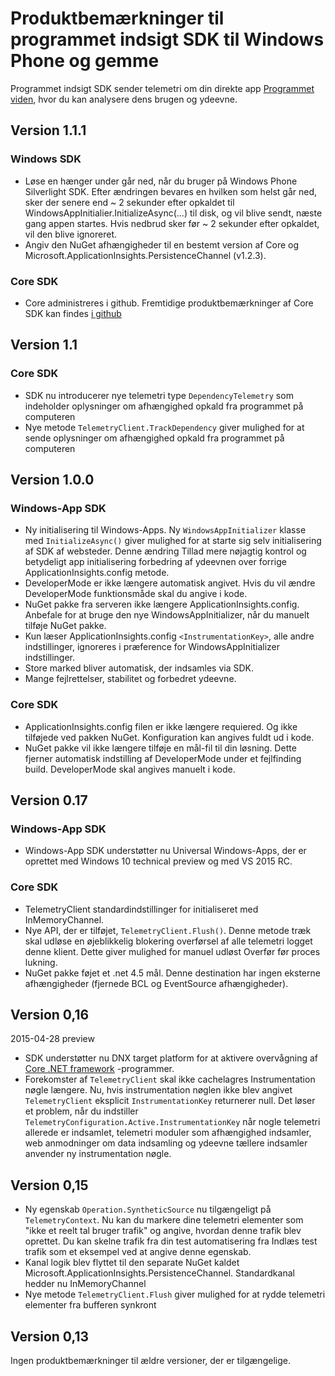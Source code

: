 <properties 
    pageTitle="Produktbemærkninger til programmet indsigt til Windows" 
    description="De seneste opdateringer til Windows Store SDK." 
    services="application-insights" 
    documentationCenter=""
    authors="alancameronwills" 
    manager="douge"/>
<tags 
    ms.service="application-insights" 
    ms.workload="tbd" 
    ms.tgt_pltfrm="ibiza" 
    ms.devlang="na" 
    ms.topic="article" 
    ms.date="02/12/2016" 
    ms.author="joshweb"/>
 
# <a name="release-notes-for-application-insights-sdk-for-windows-phone-and-store"></a>Produktbemærkninger til programmet indsigt SDK til Windows Phone og gemme

Programmet indsigt SDK sender telemetri om din direkte app [Programmet viden](https://azure.microsoft.com/services/application-insights/), hvor du kan analysere dens brugen og ydeevne.


## <a name="version-111"></a>Version 1.1.1

### <a name="windows-sdk"></a>Windows SDK

- Løse en hænger under går ned, når du bruger på Windows Phone Silverlight SDK. Efter ændringen bevares en hvilken som helst går ned, sker der senere end ~ 2 sekunder efter opkaldet til WindowsAppInitialier.InitializeAsync(...) til disk, og vil blive sendt, næste gang appen startes. Hvis nedbrud sker før ~ 2 sekunder efter opkaldet, vil den blive ignoreret.  
- Angiv den NuGet afhængigheder til en bestemt version af Core og Microsoft.ApplicationInsights.PersistenceChannel (v1.2.3).   

### <a name="core-sdk"></a>Core SDK

- Core administreres i github. Fremtidige produktbemærkninger af Core SDK kan findes [i github](http://github.com/Microsoft/ApplicationInsights-dotnet/releases)

## <a name="version-11"></a>Version 1.1

### <a name="core-sdk"></a>Core SDK

- SDK nu introducerer nye telemetri type ```DependencyTelemetry``` som indeholder oplysninger om afhængighed opkald fra programmet på computeren
- Nye metode ```TelemetryClient.TrackDependency``` giver mulighed for at sende oplysninger om afhængighed opkald fra programmet på computeren

## <a name="version-100"></a>Version 1.0.0

### <a name="windows-app-sdk"></a>Windows-App SDK

- Ny initialisering til Windows-Apps. Ny `WindowsAppInitializer` klasse med `InitializeAsync()` giver mulighed for at starte sig selv initialisering af SDK af websteder. Denne ændring Tillad mere nøjagtig kontrol og betydeligt app initialisering forbedring af ydeevnen over forrige ApplicationInsights.config metode.
- DeveloperMode er ikke længere automatisk angivet. Hvis du vil ændre DeveloperMode funktionsmåde skal du angive i kode.
- NuGet pakke fra serveren ikke længere ApplicationInsights.config. Anbefale for at bruge den nye WindowsAppInitializer, når du manuelt tilføje NuGet pakke.
- Kun læser ApplicationInsights.config `<InstrumentationKey>`, alle andre indstillinger, ignoreres i præference for WindowsAppInitializer indstillinger.
- Store marked bliver automatisk, der indsamles via SDK.
- Mange fejlrettelser, stabilitet og forbedret ydeevne.

### <a name="core-sdk"></a>Core SDK

- ApplicationInsights.config filen er ikke længere requiered. Og ikke tilføjede ved pakken NuGet. Konfiguration kan angives fuldt ud i kode.
- NuGet pakke vil ikke længere tilføje en mål-fil til din løsning. Dette fjerner automatisk indstilling af DeveloperMode under et fejlfinding build. DeveloperMode skal angives manuelt i kode.

## <a name="version-017"></a>Version 0.17

### <a name="windows-app-sdk"></a>Windows-App SDK

- Windows-App SDK understøtter nu Universal Windows-Apps, der er oprettet med Windows 10 technical preview og med VS 2015 RC.

### <a name="core-sdk"></a>Core SDK

- TelemetryClient standardindstillinger for initialiseret med InMemoryChannel.
- Nye API, der er tilføjet, `TelemetryClient.Flush()`. Denne metode træk skal udløse en øjeblikkelig blokering overførsel af alle telemetri logget denne klient. Dette giver mulighed for manuel udløst Overfør før proces lukning.
- NuGet pakke føjet et .net 4.5 mål. Denne destination har ingen eksterne afhængigheder (fjernede BCL og EventSource afhængigheder).

## <a name="version-016"></a>Version 0,16 

2015-04-28 preview

- SDK understøtter nu DNX target platform for at aktivere overvågning af [Core .NET framework](http://www.dotnetfoundation.org/NETCore5) -programmer.
- Forekomster af ```TelemetryClient``` skal ikke cachelagres Instrumentation nøgle længere. Nu, hvis instrumentation nøglen ikke blev angivet ```TelemetryClient``` eksplicit ```InstrumentationKey``` returnerer null. Det løser et problem, når du indstiller ```TelemetryConfiguration.Active.InstrumentationKey``` når nogle telemetri allerede er indsamlet, telemetri moduler som afhængighed indsamler, web anmodninger om data indsamling og ydeevne tællere indsamler anvender ny instrumentation nøgle.

## <a name="version-015"></a>Version 0,15

- Ny egenskab ```Operation.SyntheticSource``` nu tilgængeligt på ```TelemetryContext```. Nu kan du markere dine telemetri elementer som "ikke et reelt tal bruger trafik" og angive, hvordan denne trafik blev oprettet. Du kan skelne trafik fra din test automatisering fra Indlæs test trafik som et eksempel ved at angive denne egenskab.
- Kanal logik blev flyttet til den separate NuGet kaldet Microsoft.ApplicationInsights.PersistenceChannel. Standardkanal hedder nu InMemoryChannel
- Nye metode ```TelemetryClient.Flush``` giver mulighed for at rydde telemetri elementer fra bufferen synkront

## <a name="version-013"></a>Version 0,13

Ingen produktbemærkninger til ældre versioner, der er tilgængelige. 
